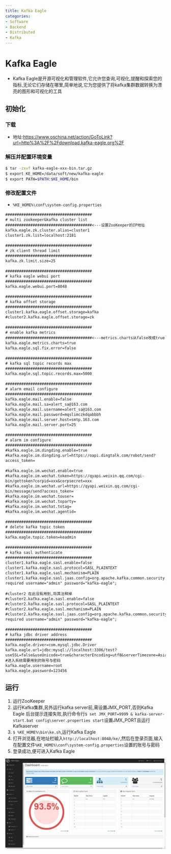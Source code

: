 ```yaml
---
title: Kafka Eagle
categories:
- Software
- Backend
- Distributed
- Kafka
---
```

# Kafka Eagle

- Kafka Eagle是开源可视化和管理软件,它允许您查询,可视化,提醒和探索您的指标,无论它们存储在哪里,简单地说,它为您提供了将kafka集群数据转换为漂亮的图形和可视化的工具

## 初始化

### 下载

- 地址:https://www.oschina.net/action/GoToLink?url=http%3A%2F%2Fdownload.kafka-eagle.org%2F

### 解压并配置环境变量

```bash
$ tar -zxvf kafka-eagle-xxx-bin.tar.gz
$ export KE_HOME=/data/soft/new/kafka-eagle
$ export PATH=$PATH:$KE_HOME/bin
```

### 修改配置文件

- `%KE_HOME%\conf\system-config.properties`

```properties
######################################
# multi zookeeper&kafka cluster list
######################################<---设置ZooKeeper的IP地址
kafka.eagle.zk.cluster.alias=cluster1
cluster1.zk.list=localhost:2181

######################################
# zk client thread limit
######################################
kafka.zk.limit.size=25

######################################
# kafka eagle webui port
######################################
kafka.eagle.webui.port=8048

######################################
# kafka offset storage
######################################
cluster1.kafka.eagle.offset.storage=kafka
#cluster2.kafka.eagle.offset.storage=zk

######################################
# enable kafka metrics
######################################<---metrics.charts从false改成true
kafka.eagle.metrics.charts=true
kafka.eagle.sql.fix.error=false

######################################
# kafka sql topic records max
######################################
kafka.eagle.sql.topic.records.max=5000

######################################
# alarm email configure
######################################
kafka.eagle.mail.enable=false
kafka.eagle.mail.sa=alert_sa@163.com
kafka.eagle.mail.username=alert_sa@163.com
kafka.eagle.mail.password=mqslimczkdqabbbh
kafka.eagle.mail.server.host=smtp.163.com
kafka.eagle.mail.server.port=25

######################################
# alarm im configure
######################################
#kafka.eagle.im.dingding.enable=true
#kafka.eagle.im.dingding.url=https://oapi.dingtalk.com/robot/send?access_token=

#kafka.eagle.im.wechat.enable=true
#kafka.eagle.im.wechat.token=https://qyapi.weixin.qq.com/cgi-bin/gettoken?corpid=xxx&corpsecret=xxx
#kafka.eagle.im.wechat.url=https://qyapi.weixin.qq.com/cgi-bin/message/send?access_token=
#kafka.eagle.im.wechat.touser=
#kafka.eagle.im.wechat.toparty=
#kafka.eagle.im.wechat.totag=
#kafka.eagle.im.wechat.agentid=

######################################
# delete kafka topic token
######################################
kafka.eagle.topic.token=keadmin

######################################
# kafka sasl authenticate
######################################
cluster1.kafka.eagle.sasl.enable=false
cluster1.kafka.eagle.sasl.protocol=SASL_PLAINTEXT
cluster1.kafka.eagle.sasl.mechanism=PLAIN
cluster1.kafka.eagle.sasl.jaas.config=org.apache.kafka.common.security.plain.PlainLoginModule required username="admin" password="kafka-eagle";

#cluster2 在此没有用到,将其注释掉
#cluster2.kafka.eagle.sasl.enable=false
#cluster2.kafka.eagle.sasl.protocol=SASL_PLAINTEXT
#cluster2.kafka.eagle.sasl.mechanism=PLAIN
#cluster2.kafka.eagle.sasl.jaas.config=org.apache.kafka.common.security.plain.PlainLoginModule required username="admin" password="kafka-eagle";

######################################
# kafka jdbc driver address
######################################
kafka.eagle.driver=com.mysql.jdbc.Driver
kafka.eagle.url=jdbc:mysql://localhost:3306/test?useSSL=false&useUnicode=true&characterEncoding=utf8&serverTimezone=Asia/Shanghai
#进入系统需要用到的账号与密码
kafka.eagle.username=root
kafka.eagle.password=123456
```

## 运行

1. 运行ZooKeeper
2. 运行Kafka集群,另外运行kafka server前,需设置JMX_PORT,否则Kafka Eagle 后台提示连接失败,执行命令行`$ set JMX_PORT=9999 & kafka-server-start.bat config\server.properties start`设置JMX_PORT且运行Kafkaserver
3. `$ %KE_HOME%\bin\ke.sh`,运行Kafka Eagle
4. 打开浏览器,在地址栏输入`http://localhost:8048/ke/`,然后在登录页面,输入在配置文件`%KE_HOME%\conf\system-config.properties`设置的账号与密码
5. 登录成功,便可进入Kafka Eagle

![img](https://raw.githubusercontent.com/LuShan123888/Files/main/Pictures/2021-07-18-22.png)